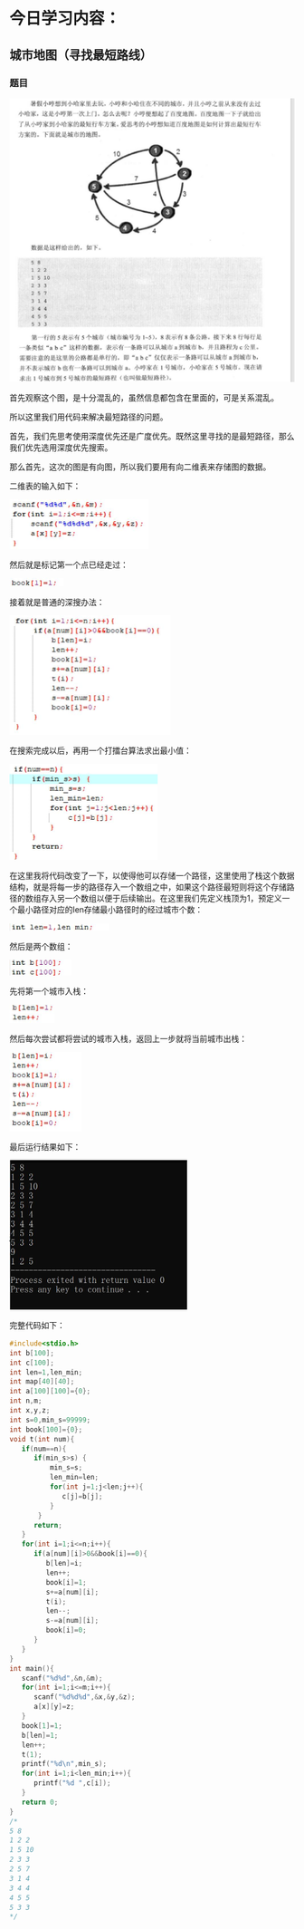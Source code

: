 # 今日学习内容：

## 城市地图（寻找最短路线）

### 题目

<img src="image/clip_image002-1610537645314.jpg" alt="img" style="zoom: 50%;" />

首先观察这个图，是十分混乱的，虽然信息都包含在里面的，可是关系混乱。

所以这里我们用代码来解决最短路径的问题。

首先，我们先思考使用深度优先还是广度优先。既然这里寻找的是最短路径，那么我们优先选用深度优先搜索。

那么首先，这次的图是有向图，所以我们要用有向二维表来存储图的数据。

二维表的输入如下：

<img src="image/clip_image004-1610537645314.jpg" alt="img" style="zoom:50%;" />

然后就是标记第一个点已经走过：

<img src="image/clip_image006-1610537645314.jpg" alt="img" style="zoom:50%;" />

接着就是普通的深搜办法：

<img src="image/clip_image008-1610537645314.jpg" alt="img" style="zoom:50%;" />

在搜索完成以后，再用一个打擂台算法求出最小值：

<img src="image/clip_image010-1610537645314.jpg" alt="img" style="zoom:50%;" />

在这里我将代码改变了一下，以使得他可以存储一个路径，这里使用了栈这个数据结构，就是将每一步的路径存入一个数组之中，如果这个路径最短则将这个存储路径的数组存入另一个数组以便于后续输出。在这里我们先定义栈顶为1，预定义一个最小路径对应的len存储最小路径时的经过城市个数：

<img src="image/clip_image012-1610537645314.jpg" alt="img" style="zoom:50%;" />

然后是两个数组：

<img src="image/clip_image014.jpg" alt="img" style="zoom:50%;" />

先将第一个城市入栈：

<img src="image/clip_image016.jpg" alt="img" style="zoom:50%;" />

然后每次尝试都将尝试的城市入栈，返回上一步就将当前城市出栈：

<img src="image/clip_image018.jpg" alt="img" style="zoom:50%;" />

最后运行结果如下：

<img src="image/clip_image020.jpg" alt="img" style="zoom:50%;" />

完整代码如下：

```c++
#include<stdio.h>
int b[100];
int c[100];
int len=1,len_min;
int map[40][40];
int a[100][100]={0};
int n,m;
int x,y,z;
int s=0,min_s=99999;
int book[100]={0};
void t(int num){
   if(num==n){
      if(min_s>s) {
          min_s=s;
          len_min=len;
          for(int j=1;j<len;j++){
             c[j]=b[j];
          }
       }
      return;
   }
   for(int i=1;i<=n;i++){
      if(a[num][i]>0&&book[i]==0){
         b[len]=i;
         len++; 
         book[i]=1;
         s+=a[num][i];
         t(i);
         len--;
         s-=a[num][i];
         book[i]=0;
      }
   }
} 
int main(){
   scanf("%d%d",&n,&m);
   for(int i=1;i<=m;i++){
      scanf("%d%d%d",&x,&y,&z);
      a[x][y]=z;
   }
   book[1]=1;
   b[len]=1;
   len++;
   t(1);
   printf("%d\n",min_s);
   for(int i=1;i<len_min;i++){
      printf("%d ",c[i]);
   }
   return 0;
} 
/*
5 8
1 2 2
1 5 10
2 3 3
2 5 7
3 1 4
3 4 4
4 5 5
5 3 3
*/

```

